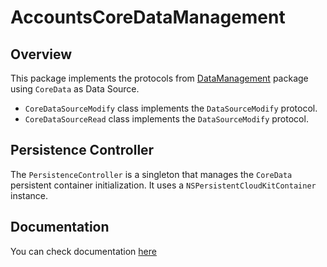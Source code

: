 # AccountsCoreDataManagement

## Overview

This package implements the protocols from [DataManagement](https://github.com/bastianX6/accounts-data-management) package using `CoreData` as Data Source.

- `CoreDataSourceModify` class implements the `DataSourceModify` protocol.
- `CoreDataSourceRead` class implements the `DataSourceModify` protocol.

## Persistence Controller

The `PersistenceController` is a singleton that manages the `CoreData` persistent container initialization. It uses a `NSPersistentCloudKitContainer` instance.

## Documentation
You can check documentation [here](https://bastianx6.github.io/accounts-coredata-management/)

